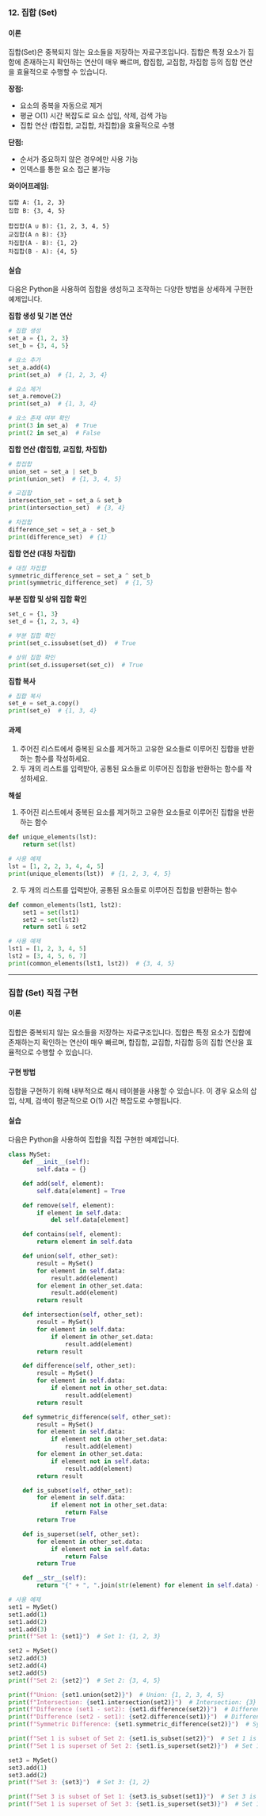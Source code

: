 ### 12. 집합 (Set)

#### 이론

집합(Set)은 중복되지 않는 요소들을 저장하는 자료구조입니다. 집합은 특정 요소가 집합에 존재하는지 확인하는 연산이 매우 빠르며, 합집합, 교집합, 차집합 등의 집합 연산을 효율적으로 수행할 수 있습니다.

**장점:**
- 요소의 중복을 자동으로 제거
- 평균 O(1) 시간 복잡도로 요소 삽입, 삭제, 검색 가능
- 집합 연산 (합집합, 교집합, 차집합)을 효율적으로 수행

**단점:**
- 순서가 중요하지 않은 경우에만 사용 가능
- 인덱스를 통한 요소 접근 불가능

**와이어프레임:**

```
집합 A: {1, 2, 3}
집합 B: {3, 4, 5}

합집합(A ∪ B): {1, 2, 3, 4, 5}
교집합(A ∩ B): {3}
차집합(A - B): {1, 2}
차집합(B - A): {4, 5}
```

#### 실습

다음은 Python을 사용하여 집합을 생성하고 조작하는 다양한 방법을 상세하게 구현한 예제입니다.

**집합 생성 및 기본 연산**

```python
# 집합 생성
set_a = {1, 2, 3}
set_b = {3, 4, 5}

# 요소 추가
set_a.add(4)
print(set_a)  # {1, 2, 3, 4}

# 요소 제거
set_a.remove(2)
print(set_a)  # {1, 3, 4}

# 요소 존재 여부 확인
print(3 in set_a)  # True
print(2 in set_a)  # False
```

**집합 연산 (합집합, 교집합, 차집합)**

```python
# 합집합
union_set = set_a | set_b
print(union_set)  # {1, 3, 4, 5}

# 교집합
intersection_set = set_a & set_b
print(intersection_set)  # {3, 4}

# 차집합
difference_set = set_a - set_b
print(difference_set)  # {1}
```

**집합 연산 (대칭 차집합)**

```python
# 대칭 차집합
symmetric_difference_set = set_a ^ set_b
print(symmetric_difference_set)  # {1, 5}
```

**부분 집합 및 상위 집합 확인**

```python
set_c = {1, 3}
set_d = {1, 2, 3, 4}

# 부분 집합 확인
print(set_c.issubset(set_d))  # True

# 상위 집합 확인
print(set_d.issuperset(set_c))  # True
```

**집합 복사**

```python
# 집합 복사
set_e = set_a.copy()
print(set_e)  # {1, 3, 4}
```

#### 과제

1. 주어진 리스트에서 중복된 요소를 제거하고 고유한 요소들로 이루어진 집합을 반환하는 함수를 작성하세요.
2. 두 개의 리스트를 입력받아, 공통된 요소들로 이루어진 집합을 반환하는 함수를 작성하세요.

**해설**

1. 주어진 리스트에서 중복된 요소를 제거하고 고유한 요소들로 이루어진 집합을 반환하는 함수

```python
def unique_elements(lst):
    return set(lst)

# 사용 예제
lst = [1, 2, 2, 3, 4, 4, 5]
print(unique_elements(lst))  # {1, 2, 3, 4, 5}
```

2. 두 개의 리스트를 입력받아, 공통된 요소들로 이루어진 집합을 반환하는 함수

```python
def common_elements(lst1, lst2):
    set1 = set(lst1)
    set2 = set(lst2)
    return set1 & set2

# 사용 예제
lst1 = [1, 2, 3, 4, 5]
lst2 = [3, 4, 5, 6, 7]
print(common_elements(lst1, lst2))  # {3, 4, 5}
```

--- 

### 집합 (Set) 직접 구현

#### 이론

집합은 중복되지 않는 요소들을 저장하는 자료구조입니다. 집합은 특정 요소가 집합에 존재하는지 확인하는 연산이 매우 빠르며, 합집합, 교집합, 차집합 등의 집합 연산을 효율적으로 수행할 수 있습니다.

#### 구현 방법

집합을 구현하기 위해 내부적으로 해시 테이블을 사용할 수 있습니다. 이 경우 요소의 삽입, 삭제, 검색이 평균적으로 O(1) 시간 복잡도로 수행됩니다.

#### 실습

다음은 Python을 사용하여 집합을 직접 구현한 예제입니다.

```python
class MySet:
    def __init__(self):
        self.data = {}

    def add(self, element):
        self.data[element] = True

    def remove(self, element):
        if element in self.data:
            del self.data[element]

    def contains(self, element):
        return element in self.data

    def union(self, other_set):
        result = MySet()
        for element in self.data:
            result.add(element)
        for element in other_set.data:
            result.add(element)
        return result

    def intersection(self, other_set):
        result = MySet()
        for element in self.data:
            if element in other_set.data:
                result.add(element)
        return result

    def difference(self, other_set):
        result = MySet()
        for element in self.data:
            if element not in other_set.data:
                result.add(element)
        return result

    def symmetric_difference(self, other_set):
        result = MySet()
        for element in self.data:
            if element not in other_set.data:
                result.add(element)
        for element in other_set.data:
            if element not in self.data:
                result.add(element)
        return result

    def is_subset(self, other_set):
        for element in self.data:
            if element not in other_set.data:
                return False
        return True

    def is_superset(self, other_set):
        for element in other_set.data:
            if element not in self.data:
                return False
        return True

    def __str__(self):
        return "{" + ", ".join(str(element) for element in self.data) + "}"

# 사용 예제
set1 = MySet()
set1.add(1)
set1.add(2)
set1.add(3)
print(f"Set 1: {set1}")  # Set 1: {1, 2, 3}

set2 = MySet()
set2.add(3)
set2.add(4)
set2.add(5)
print(f"Set 2: {set2}")  # Set 2: {3, 4, 5}

print(f"Union: {set1.union(set2)}")  # Union: {1, 2, 3, 4, 5}
print(f"Intersection: {set1.intersection(set2)}")  # Intersection: {3}
print(f"Difference (set1 - set2): {set1.difference(set2)}")  # Difference (set1 - set2): {1, 2}
print(f"Difference (set2 - set1): {set2.difference(set1)}")  # Difference (set2 - set1): {4, 5}
print(f"Symmetric Difference: {set1.symmetric_difference(set2)}")  # Symmetric Difference: {1, 2, 4, 5}

print(f"Set 1 is subset of Set 2: {set1.is_subset(set2)}")  # Set 1 is subset of Set 2: False
print(f"Set 1 is superset of Set 2: {set1.is_superset(set2)}")  # Set 1 is superset of Set 2: False

set3 = MySet()
set3.add(1)
set3.add(2)
print(f"Set 3: {set3}")  # Set 3: {1, 2}

print(f"Set 3 is subset of Set 1: {set3.is_subset(set1)}")  # Set 3 is subset of Set 1: True
print(f"Set 1 is superset of Set 3: {set1.is_superset(set3)}")  # Set 1 is superset of Set 3: True
```

